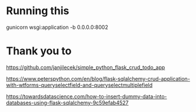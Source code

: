 # Running this

gunicorn wsgi:application -b 0.0.0.0:8002

# Thank you to

https://github.com/janjilecek/simple_python_flask_crud_todo_app

https://www.peterspython.com/en/blog/flask-sqlalchemy-crud-application-with-wtforms-queryselectfield-and-queryselectmultiplefield

https://towardsdatascience.com/how-to-insert-dummy-data-into-databases-using-flask-sqlalchemy-9c59efab4527
